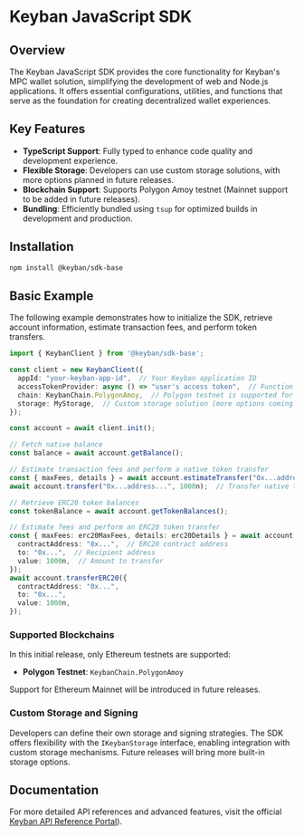 # Keyban JavaScript SDK

## Overview

The Keyban JavaScript SDK provides the core functionality for Keyban's MPC wallet solution, simplifying the development of web and Node.js applications. It offers essential configurations, utilities, and functions that serve as the foundation for creating decentralized wallet experiences.

## Key Features

- **TypeScript Support**: Fully typed to enhance code quality and development experience.
- **Flexible Storage**: Developers can use custom storage solutions, with more options planned in future releases.
- **Blockchain Support**: Supports Polygon Amoy testnet (Mainnet support to be added in future releases).
- **Bundling**: Efficiently bundled using `tsup` for optimized builds in development and production.

## Installation

```bash
npm install @keyban/sdk-base
```

## Basic Example

The following example demonstrates how to initialize the SDK, retrieve account information, estimate transaction fees, and perform token transfers.

```ts
import { KeybanClient } from '@keyban/sdk-base';

const client = new KeybanClient({
  appId: "your-keyban-app-id",  // Your Keyban application ID
  accessTokenProvider: async () => "user's access token",  // Function to provide the access token
  chain: KeybanChain.PolygonAmoy,  // Polygon testnet is supported for now
  storage: MyStorage,  // Custom storage solution (more options coming soon)
});

const account = await client.init();

// Fetch native balance
const balance = await account.getBalance();

// Estimate transaction fees and perform a native token transfer
const { maxFees, details } = await account.estimateTransfer("0x...address..");
await account.transfer("0x...address...", 1000n);  // Transfer native tokens

// Retrieve ERC20 token balances
const tokenBalance = await account.getTokenBalances();

// Estimate fees and perform an ERC20 token transfer
const { maxFees: erc20MaxFees, details: erc20Details } = await account.estimateERC20Transfer({
  contractAddress: "0x...",  // ERC20 contract address
  to: "0x...",  // Recipient address
  value: 1000n,  // Amount to transfer
});
await account.transferERC20({
  contractAddress: "0x...",
  to: "0x...",
  value: 1000n,
});
```

### Supported Blockchains

In this initial release, only Ethereum testnets are supported:

- **Polygon Testnet**: `KeybanChain.PolygonAmoy`

Support for Ethereum Mainnet will be introduced in future releases.

### Custom Storage and Signing

Developers can define their own storage and signing strategies. The SDK offers flexibility with the `IKeybanStorage` interface, enabling integration with custom storage mechanisms. Future releases will bring more built-in storage options.

## Documentation

For more detailed API references and advanced features, visit the official [Keyban API Reference Portal](https://docs.demo.keyban.io/api/sdk-base/)).
